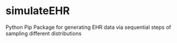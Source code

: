 # simulateEHR
Python Pip Package for generating EHR data via sequential steps of sampling different distributions
